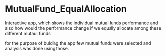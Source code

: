# MutualFund_EqualAllocation

Interactive app, which shows the individual mutual funds performance and also how would the performance change if we equally allocate among these different mutaul funds

for the purpose of bulding the app few mutual funds were selected and analysis was done using those.
